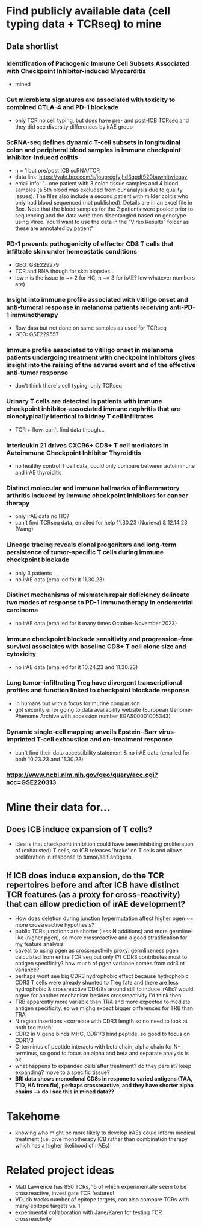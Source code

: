 # Find publicly available data (cell typing data + TCRseq) to mine
## Data shortlist
### Identification of Pathogenic Immune Cell Subsets Associated with Checkpoint Inhibitor-induced Myocarditis
 - mined
### Gut microbiota signatures are associated with toxicity to combined CTLA-4 and PD-1 blockade
 - only TCR no cell typing, but does have pre- and post-ICB TCRseq and they did see diversity differences by irAE group
### ScRNA-seq defines dynamic T-cell subsets in longitudinal colon and peripheral blood samples in immune checkpoint inhibitor-induced colitis
 - n = 1 but pre/post ICB scRNA/TCR
 - data link: https://yale.box.com/s/jouprcgfyjhd3godf920bawhltwicqay
 - email info: "...one patient with 3 colon tissue samples and 4 blood samples (a 5th blood was excluded from our analysis due to quality issues). The files also include a second patient with milder colitis who only had blood sequenced (not published). Details are in an excel file in Box. Note that the blood samples for the 2 patients were pooled prior to sequencing and the data were then disentangled based on genotype using Vireo. You’ll want to use the data in the “Vireo Results” folder as these are annotated by patient"
### PD-1 prevents pathogenicity of effector CD8 T cells that infiltrate skin under homeostatic conditions
 - GEO: GSE229279
 - TCR and RNA though for skin biopsies...
 - low n is the issue (n ~= 2 for HC, n ~= 3 for irAE? low whatever numbers are)
### Insight into immune profile associated with vitiligo onset and anti-tumoral response in melanoma patients receiving anti-PD-1 immunotherapy
 - flow data but not done on same samples as used for TCRseq
 - GEO: GSE229557
### Immune profile associated to vitiligo onset in melanoma patients undergoing treatment with checkpoint inhibitors gives insight into the raising of the adverse event and of the effective anti-tumor response
 - don't think there's cell typing, only TCRseq
### Urinary T cells are detected in patients with immune checkpoint inhibitor-associated immune nephritis that are clonotypically identical to kidney T cell infiltrates
 - TCR + flow, can't find data though...
### Interleukin 21 drives CXCR6+ CD8+ T cell mediators in Autoimmune Checkpoint Inhibitor Thyroiditis
 - no healthy control T cell data, could only compare between autoimmune and irAE thyroiditis
### Distinct molecular and immune hallmarks of inflammatory arthritis induced by immune checkpoint inhibitors for cancer therapy
 - only irAE data no HC?
 - can't find TCRseq data, emailed for help 11.30.23 (Nurieva) & 12.14.23 (Wang)
### Lineage tracing reveals clonal progenitors and long-term persistence of tumor-specific T cells during immune checkpoint blockade
 - only 3 patients
 - no irAE data (emailed for it 11.30.23)
### Distinct mechanisms of mismatch repair deficiency delineate two modes of response to PD-1 immunotherapy in endometrial carcinoma
 - no irAE data (emailed for it many times October-November 2023)
### Immune checkpoint blockade sensitivity and progression-free survival associates with baseline CD8+ T cell clone size and cytoxicity
 - no irAE data (emailed for it 10.24.23 and 11.30.23)
### Lung tumor–infiltrating Treg have divergent transcriptional profiles and function linked to checkpoint blockade response
 - in humans but with a focus for murine comparison
 - got security error going to data availability website (European Genome-Phenome Archive with accession number EGAS00001005343)
### Dynamic single-cell mapping unveils Epstein‒Barr virus-imprinted T-cell exhaustion and on-treatment response
 - can't find their data accessibility statement & no irAE data (emailed for both 10.23.23 and 11.30.23)
### https://www.ncbi.nlm.nih.gov/geo/query/acc.cgi?acc=GSE220313

# Mine their data for...
## Does ICB induce expansion of T cells?
 - idea is that checkpoint inhibition could have been inhibiting proliferation of (exhausted) T cells, so ICB releases 'brake' on T cells and allows proliferation in response to tumor/self antigens
## If ICB does induce expansion, do the TCR repertoires before and after ICB have distinct TCR features (as a proxy for cross-reactivity) that can allow prediction of irAE development?
 - How does deletion during junction hypermutation affect higher pgen ~= more crossreactive hypothesis?
 - public TCRs junctions are shorter (less N additions) and more germline-like (higher pgen), so more crossreactive and a good stratification for my feature analysis
 - caveat to using pgen as crossreactivity proxy: germlineness pgen calculated from entire TCR seq but only (?) CDR3 contributes most to antigen specificity? how much of pgen variance comes from cdr3 nt variance?
 - perhaps wont see big CDR3 hydrophobic effect because hydrophobic CDR3 T cells were already shunted to Treg fate and there are less hydrophobic & crossreactive CD4/8s around still to induce irAEs? would argue for another mechanism besides crossreactivity I'd think then
 - TRB apparently more variable than TRA and more expected to mediate antigen specificity, so we mighg expect bigger differences for TRB than TRA
 - N region insertions ~correlate with CDR3 length so no need to look at both too much
 - CDR2 in V gene binds MHC, CDR1/3 bind peptide, so good to focus on CDR1/3
 - C-terminus of peptide interacts with beta chain, alpha chain for N-terminus, so good to focus on alpha and beta and separate analysis is ok
 - what happens to expanded cells after treatment? do they persist? keep expanding? move to a specific tissue?
 - **BRI data shows monoclonal CD8s in respone to varied antigens (TAA, T1D, HA from flu), perhaps crossreactive, and they have shorter alpha chains --> do I see this in mined data??**

# Takehome
 - knowing who might be more likely to develop irAEs could inform medical treatment (i.e. give monotherapy ICB rather than combination therapy which has a higher likelihood of irAEs)

# Related project ideas
 - Matt Lawrence has 850 TCRs, 15 of which experimentally seem to be crossreactive, investigate TCR features!
 - VDJdb tracks number of epitope targets, can also compare TCRs with many epitope targets vs. 1
 - experimental collaboration with Jane/Karen for testing TCR crossreactivity